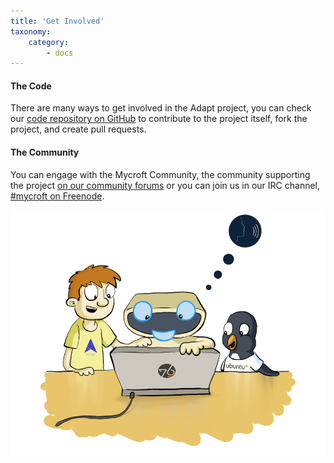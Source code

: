 ```yaml
---
title: 'Get Involved'
taxonomy:
    category:
        - docs
---
```


#### The Code

There are many ways to get involved in the Adapt project, you can check our [code repository on GitHub](https://github.com/MycroftAI/adapt) to contribute to the project itself, fork the project, and create pull requests.

#### The Community

You can engage with the Mycroft Community, the community supporting the project [on our community forums](https://community.mycroft.ai) or you can join us in our IRC channel, [#mycroft on Freenode](https://mycroft.ai/chat).

![Mycroft Community](Community2.png)